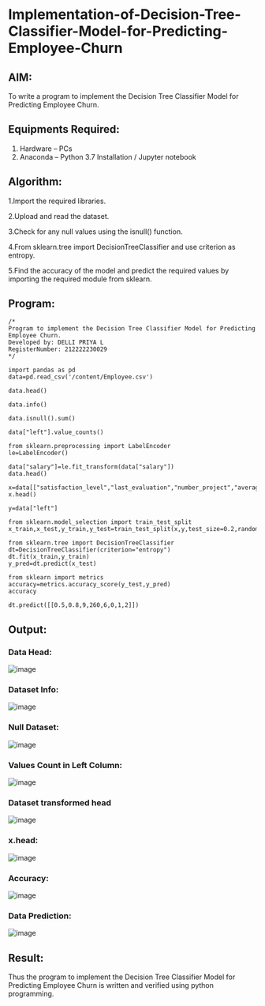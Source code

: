 # Implementation-of-Decision-Tree-Classifier-Model-for-Predicting-Employee-Churn

## AIM:
To write a program to implement the Decision Tree Classifier Model for Predicting Employee Churn.

## Equipments Required:
1. Hardware – PCs
2. Anaconda – Python 3.7 Installation / Jupyter notebook

## Algorithm:
1.Import the required libraries.

2.Upload and read the dataset.

3.Check for any null values using the isnull() function.

4.From sklearn.tree import DecisionTreeClassifier and use criterion as entropy.

5.Find the accuracy of the model and predict the required values by importing the required module from sklearn. 

## Program:
```
/*
Program to implement the Decision Tree Classifier Model for Predicting Employee Churn.
Developed by: DELLI PRIYA L
RegisterNumber: 212222230029
*/

import pandas as pd
data=pd.read_csv('/content/Employee.csv')

data.head()

data.info()

data.isnull().sum()

data["left"].value_counts()

from sklearn.preprocessing import LabelEncoder
le=LabelEncoder()

data["salary"]=le.fit_transform(data["salary"])
data.head()

x=data[["satisfaction_level","last_evaluation","number_project","average_montly_hours","time_spend_company","Work_accident","promotion_last_5years","salary"]]
x.head()

y=data["left"]

from sklearn.model_selection import train_test_split
x_train,x_test,y_train,y_test=train_test_split(x,y,test_size=0.2,random_state=100)

from sklearn.tree import DecisionTreeClassifier
dt=DecisionTreeClassifier(criterion="entropy")
dt.fit(x_train,y_train)
y_pred=dt.predict(x_test)

from sklearn import metrics
accuracy=metrics.accuracy_score(y_test,y_pred)
accuracy

dt.predict([[0.5,0.8,9,260,6,0,1,2]])
```

## Output:

### Data Head:
![image](https://github.com/Priya-Loganathan/Implementation-of-Decision-Tree-Classifier-Model-for-Predicting-Employee-Churn/assets/121166075/eb6f8b57-3c5f-41bd-9221-f77c4c997b9e)
### Dataset Info:
![image](https://github.com/Priya-Loganathan/Implementation-of-Decision-Tree-Classifier-Model-for-Predicting-Employee-Churn/assets/121166075/73090ea7-f064-4917-b035-b6f529bb5f34)
### Null Dataset:
![image](https://github.com/Priya-Loganathan/Implementation-of-Decision-Tree-Classifier-Model-for-Predicting-Employee-Churn/assets/121166075/e5c08043-7e42-457e-9fde-8590fa82053e)
###  Values Count in Left Column:
![image](https://github.com/Priya-Loganathan/Implementation-of-Decision-Tree-Classifier-Model-for-Predicting-Employee-Churn/assets/121166075/dd732811-bcff-4f5c-a950-3cf453e6b953)
### Dataset transformed head
![image](https://github.com/Priya-Loganathan/Implementation-of-Decision-Tree-Classifier-Model-for-Predicting-Employee-Churn/assets/121166075/8e5e6127-f7bb-4ddf-9689-a20d23299bff)
### x.head:
![image](https://github.com/Priya-Loganathan/Implementation-of-Decision-Tree-Classifier-Model-for-Predicting-Employee-Churn/assets/121166075/465b1d28-f520-4ced-9455-0a591ef002b3)
### Accuracy:
![image](https://github.com/Priya-Loganathan/Implementation-of-Decision-Tree-Classifier-Model-for-Predicting-Employee-Churn/assets/121166075/f0077a3d-04f9-405a-9857-e7ce14e4c356)
### Data Prediction:
![image](https://github.com/Priya-Loganathan/Implementation-of-Decision-Tree-Classifier-Model-for-Predicting-Employee-Churn/assets/121166075/4f4f4796-9fbd-48f8-95b7-3805e110c1fd)

## Result:
Thus the program to implement the  Decision Tree Classifier Model for Predicting Employee Churn is written and verified using python programming.
